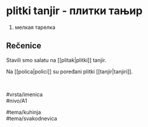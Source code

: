 # plitki tanjir - плитки тањир

1. мелкая тарелка  

## Rečenice

Stavili smo salatu na [[plitak|plitki]] tanjir.  

Na [[polica|polici]] su poređani plitki [[tanjir|tanjiri]].  

<br>

#vrsta/imenica  
#nivo/A1  

#tema/kuhinja  
#tema/svakodnevica  
